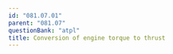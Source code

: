 ```yaml
---
id: "081.07.01"
parent: "081.07"
questionBank: "atpl"
title: Conversion of engine torque to thrust
---
```

